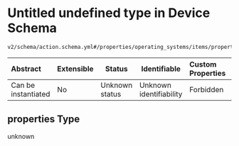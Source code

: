 # Untitled undefined type in Device Schema

```txt
v2/schema/action.schema.yml#/properties/operating_systems/items/properties/steps/items/properties/actions/items/oneOf/20/properties/core:manual_download/properties
```




| Abstract            | Extensible | Status         | Identifiable            | Custom Properties | Additional Properties | Access Restrictions | Defined In                                                           |
| :------------------ | ---------- | -------------- | ----------------------- | :---------------- | --------------------- | ------------------- | -------------------------------------------------------------------- |
| Can be instantiated | No         | Unknown status | Unknown identifiability | Forbidden         | Allowed               | none                | [device.schema.json\*](../device.schema.json "open original schema") |

## properties Type

unknown
